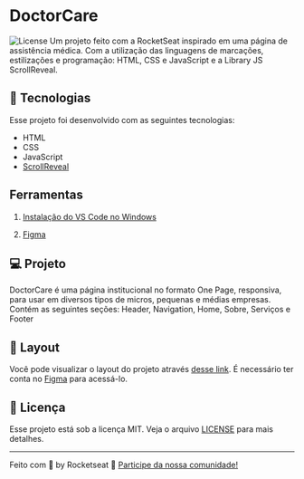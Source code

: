 # DoctorCare
<img alt="License" src="https://img.shields.io/static/v1?label=license&message=MIT&color=00856F&labelColor=000000">
Um projeto feito com a RocketSeat inspirado em uma página de assistência médica. Com a utilização das linguagens de marcações, estilizações e programação: HTML, CSS e JavaScript e a Library JS ScrollReveal.


## 🚀 Tecnologias

Esse projeto foi desenvolvido com as seguintes tecnologias:

- HTML
- CSS
- JavaScript
- [ScrollReveal](https://scrollrevealjs.org/)

## Ferramentas

1. [Instalação do VS Code no Windows](https://code.visualstudio.com/download)

2. [Figma](https://www.figma.com/)


## 💻 Projeto

DoctorCare é uma página institucional no formato One Page, responsiva, para usar em diversos tipos de micros, pequenas e médias empresas. Contém as seguintes seções: Header, Navigation, Home, Sobre, Serviços e Footer

## 🔖 Layout

Você pode visualizar o layout do projeto através [desse link](https://www.figma.com/community/file/1102912263666619803). É necessário ter conta no [Figma](https://figma.com) para acessá-lo.

## 📝 Licença

Esse projeto está sob a licença MIT. Veja o arquivo [LICENSE](LICENSE) para mais detalhes.

---

Feito com 💜 by Rocketseat :wave: [Participe da nossa comunidade!](https://discordapp.com/invite/gCRAFhc)

